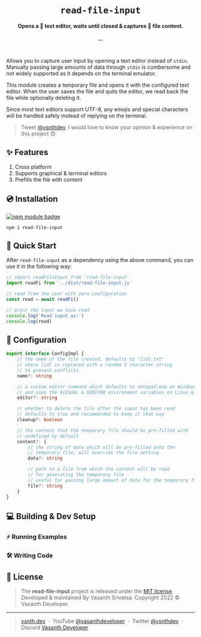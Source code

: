 <h1 align="center">
    <code>read-file-input</code>
</h1>
<p align="center"><strong>Opens a 📝 text editor, waits until closed & captures 🔬 file content.</strong></p>
<p align="center">
    <a target="_blank" rel="noopener" href="https://www.npmjs.com/package/read-file-input">
        <img src="https://img.shields.io/npm/v/read-file-input.svg?style=flat-square" alt="">
    </a>
    <a target="_blank" rel="noopener" href="https://www.npmjs.com/package/read-file-input?activeTab=versions">
        <img src="https://img.shields.io/npm/dm/read-file-input.svg?style=flat-square" alt="">
    </a>
    <a href="https://github.com/vsnthdev/read-file-input/issues">
        <img src="https://img.shields.io/github/issues/vsnthdev/read-file-input.svg?style=flat-square" alt="">
    </a>
    <a href="https://github.com/vsnthdev/read-file-input/commits/main">
        <img src="https://img.shields.io/github/last-commit/vsnthdev/read-file-input.svg?style=flat-square"
            alt="">
    </a>
</p>
<br>

Allows you to capture user input by opening a text editor instead of `stdin`. Manually passing large amounts of data through `stdin` is cumbersome and not widely supported as it depends on the terminal emulator.

This module creates a temporary file and opens it with the configured text editor. When the user saves the file and quits the editor, we read back the file while optionally deleting it.

Since most text editors support UTF-8, any emojis and special characters will be handled safely instead of replying on the terminal.

> Tweet <a target="_blank" rel="noopener" href="https://vas.cx/twitter">@vsnthdev</a>, I would love to know your opinion & experience on this project 😍

## ✨ Features

1. Cross platform
2. Supports graphical & terminal editors
3. Prefills the file with content

## 💿 Installation

<a href="https://www.npmjs.com/package/read-file-input"><img src="https://nodei.co/npm/read-file-input.png?downloads=true&downloadRank=true&stars=true" alt="npm module badge"></a>
```
npm i read-file-input
```

## 🚀 Quick Start

After `read-file-input` as a dependency using the above command, you can use it in the following way:

```javascript
// import readFileInput from 'read-file-input'
import readFi from '../dist/read-file-input.js'

// read from the user with zero configuration
const read = await readFi()

// print the input we have read
console.log('Read input as:')
console.log(read)

```

## 🧪 Configuration

```typescript
export interface ConfigImpl {
    // the name of the file created, defaults to "[id].txt"
    // where [id] is replaced with a random 5 character string
    // to prevent conflicts
    name?: string

    // a custom editor command which defaults to notepad.exe on Windows
    // and uses the $VISUAL & $EDITOR environment variables on Linux & macOS
    editor?: string

    // whether to delete the file after the input has been read
    // defaults to true and recommended to keep it that way
    cleanup?: boolean

    // the content that the temporary file should be pre-filled with
    // undefined by default
    content?: {
        // the string of data which will be pre-filled onto the
        // temporary file, will override the file setting
        data?: string

        // path to a file from which the content will be read
        // for generating the temporary file
        // useful for passing large amount of data for the temporary file
        file?: string
    }
}

```

## 💻 Building & Dev Setup

### ⚡ Running Examples
### 🛠️ Writing Code

<!-- footer -->

## 📰 License
> The **read-file-input** project is released under the [MIT license](https://github.com/vsnthdev/read-file-input/blob/main/LICENSE.md). <br> Developed &amp; maintained By Vasanth Srivatsa. Copyright 2022 © Vasanth Developer.
<hr>

> <a href="https://vsnth.dev" target="_blank" rel="noopener">vsnth.dev</a> &nbsp;&middot;&nbsp;
> YouTube <a href="https://vas.cx/videos" target="_blank" rel="noopener">@vasanthdeveloper</a> &nbsp;&middot;&nbsp;
> Twitter <a href="https://vas.cx/twitter" target="_blank" rel="noopener">@vsnthdev</a> &nbsp;&middot;&nbsp;
> Discord <a href="https://vas.cx/discord" target="_blank" rel="noopener">Vasanth Developer</a>
